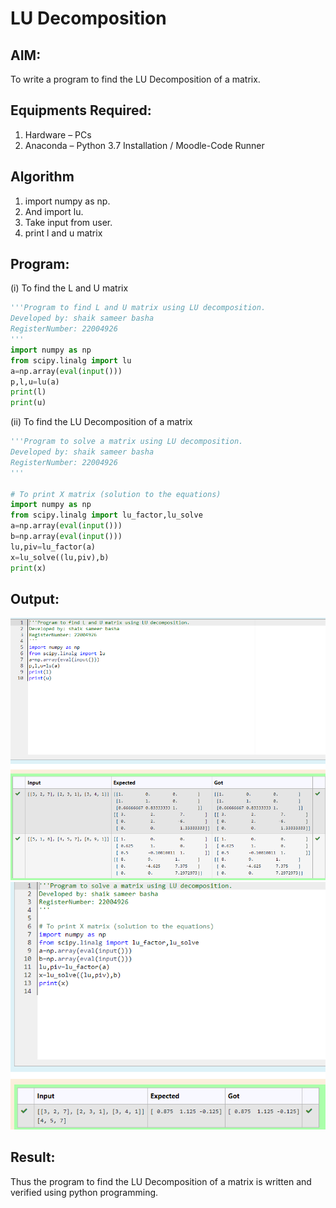 # LU Decomposition 

## AIM:
To write a program to find the LU Decomposition of a matrix.

## Equipments Required:
1. Hardware – PCs
2. Anaconda – Python 3.7 Installation / Moodle-Code Runner

## Algorithm
1. import numpy as np.
2. And import lu.
3. Take input from user.
4. print l and u matrix

## Program:
(i) To find the L and U matrix
```python
'''Program to find L and U matrix using LU decomposition.
Developed by: shaik sameer basha
RegisterNumber: 22004926
'''
import numpy as np
from scipy.linalg import lu
a=np.array(eval(input()))
p,l,u=lu(a)
print(l)
print(u)
```
(ii) To find the LU Decomposition of a matrix
```python
'''Program to solve a matrix using LU decomposition.
Developed by: shaik sameer basha
RegisterNumber: 22004926
'''

# To print X matrix (solution to the equations)
import numpy as np
from scipy.linalg import lu_factor,lu_solve
a=np.array(eval(input()))
b=np.array(eval(input()))
lu,piv=lu_factor(a)
x=lu_solve((lu,piv),b)
print(x)
```

## Output:
![lu decomposition](/lu_decomposition.png)
![LU Decomposition of a matrix](/lu2.png)
## Result:
Thus the program to find the LU Decomposition of a matrix is written and verified using python programming.

